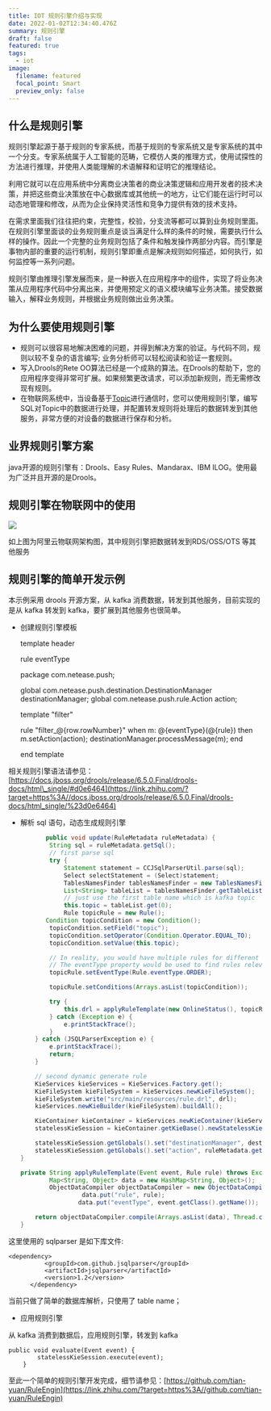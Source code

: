 ```yaml
---
title: IOT 规则引擎介绍与实现
date: 2022-01-02T12:34:40.476Z
summary: 规则引擎
draft: false
featured: true
tags:
  - iot 
image:
  filename: featured
  focal_point: Smart
  preview_only: false
---
```



**什么是规则引擎**
-----------

规则引擎起源于基于规则的专家系统，而基于规则的专家系统又是专家系统的其中一个分支。专家系统属于人工智能的范畴，它模仿人类的推理方式，使用试探性的方法进行推理，并使用人类能理解的术语解释和证明它的推理结论。

利用它就可以在应用系统中分离商业决策者的商业决策逻辑和应用开发者的技术决策，并把这些商业决策放在中心数据库或其他统一的地方，让它们能在运行时可以动态地管理和修改，从而为企业保持灵活性和竞争力提供有效的技术支持。

在需求里面我们往往把约束，完整性，校验，分支流等都可以算到业务规则里面。在规则引擎里面谈的业务规则重点是谈当满足什么样的条件的时候，需要执行什么样的操作。因此一个完整的业务规则包括了条件和触发操作两部分内容。而引擎是事物内部的重要的运行机制，规则引擎即重点是解决规则如何描述，如何执行，如何监控等一系列问题。

规则引擎由推理引擎发展而来，是一种嵌入在应用程序中的组件，实现了将业务决策从应用程序代码中分离出来，并使用预定义的语义模块编写业务决策。接受数据输入，解释业务规则，并根据业务规则做出业务决策。

**为什么要使用规则引擎**
--------------

*   规则可以很容易地解决困难的问题，并得到解决方案的验证。与代码不同，规则以较不复杂的语言编写; 业务分析师可以轻松阅读和验证一套规则。
*   写入Drools的Rete OO算法已经是一个成熟的算法。在Drools的帮助下，您的应用程序变得非常可扩展。如果频繁更改请求，可以添加新规则，而无需修改现有规则。
*   在物联网系统中，当设备基于[Topic](https://link.zhihu.com/?target=https%3A//www.alibabacloud.com/help/zh/doc-detail/73732.htm%23concept-ogz-vnl-vdb)进行通信时，您可以使用规则引擎，编写SQL对Topic中的数据进行处理，并配置转发规则将处理后的数据转发到其他服务，非常方便的对设备的数据进行保存和分析。

**业界规则引擎方案**
------------

java开源的规则引擎有：Drools、Easy Rules、Mandarax、IBM ILOG。使用最为广泛并且开源的是Drools。

**规则引擎在物联网中的使用**
----------------

![](https://pic4.zhimg.com/v2-21ecdc4916aa94bc189d39482fc31abf_r.jpg)

如上图为阿里云物联网架构图，其中规则引擎把数据转发到RDS/OSS/OTS 等其他服务

**规则引擎的简单开发示例**
---------------

本示例采用 drools 开源方案，从 kafka 消费数据，转发到其他服务，目前实现的是从 kafka 转发到 kafka，要扩展到其他服务也很简单。

*   创建规则引擎模板

    template header
    
    rule
    eventType
    
    package com.netease.push;
    
    global com.netease.push.destination.DestinationManager destinationManager;
    global com.netease.push.rule.Action action;
    
    template "filter"
    
    rule "filter_@{row.rowNumber}"
    when
        m: @{eventType}(@{rule})
    then
        m.setAction(action);
        destinationManager.processMessage(m);
    end
    
    end template

相关规则引擎语法请参见： [https://docs.jboss.org/drools/release/6.5.0.Final/drools-docs/html\_single/#d0e6464](https://link.zhihu.com/?target=https%3A//docs.jboss.org/drools/release/6.5.0.Final/drools-docs/html_single/%23d0e6464)

*   解析 sql 语句，动态生成规则引擎

    
    
    ```java
           public void update(RuleMetadata ruleMetadata) {
            String sql = ruleMetadata.getSql();
            // first parse sql
            try {
                Statement statement = CCJSqlParserUtil.parse(sql);
                Select selectStatement = (Select)statement;
                TablesNamesFinder tablesNamesFinder = new TablesNamesFinder();
                List<String> tableList = tablesNamesFinder.getTableList(selectStatement);
                // just use the first table name which is kafka topic
                this.topic = tableList.get(0);
                Rule topicRule = new Rule();
           Condition topicCondition = new Condition();
            topicCondition.setField("topic");
            topicCondition.setOperator(Condition.Operator.EQUAL_TO);
            topicCondition.setValue(this.topic);
    
            // In reality, you would have multiple rules for different types of events.
            // The eventType property would be used to find rules relevant to the event
            topicRule.setEventType(Rule.eventType.ORDER);
    
            topicRule.setConditions(Arrays.asList(topicCondition));
    
            try {
                this.drl = applyRuleTemplate(new OnlineStatus(), topicRule);
            } catch (Exception e) {
                e.printStackTrace();
            }
        } catch (JSQLParserException e) {
            e.printStackTrace();
            return;
        }
    
        // second dynamic generate rule
        KieServices kieServices = KieServices.Factory.get();
        KieFileSystem kieFileSystem = kieServices.newKieFileSystem();
        kieFileSystem.write("src/main/resources/rule.drl", drl);
        kieServices.newKieBuilder(kieFileSystem).buildAll();
    
        KieContainer kieContainer = kieServices.newKieContainer(kieServices.getRepository().getDefaultReleaseId());
        statelessKieSession = kieContainer.getKieBase().newStatelessKieSession();
    
        statelessKieSession.getGlobals().set("destinationManager", destinationManager);
        statelessKieSession.getGlobals().set("action", ruleMetadata.getAction());
    }
    
    private String applyRuleTemplate(Event event, Rule rule) throws Exception {
            Map<String, Object> data = new HashMap<String, Object>();
            ObjectDataCompiler objectDataCompiler = new ObjectDataCompiler();
     				 data.put("rule", rule);
        			data.put("eventType", event.getClass().getName());
    
        return objectDataCompiler.compile(Arrays.asList(data), Thread.currentThread().getContextClassLoader().getResourceAsStream("rule-template.drl"));
    }
    ```
    

  

这里使用的 sqlparser 是如下库文件:

    <dependency>
              <groupId>com.github.jsqlparser</groupId>
              <artifactId>jsqlparser</artifactId>
              <version>1.2</version>
          </dependency>

当前只做了简单的数据库解析，只使用了 table name；

*   应用规则引擎

从 kafka 消费到数据后，应用规则引擎，转发到 kafka

    public void evaluate(Event event) {
            statelessKieSession.execute(event);
        }

至此一个简单的规则引擎开发完成，细节请参见：[https://github.com/tian-yuan/RuleEngin](https://link.zhihu.com/?target=https%3A//github.com/tian-yuan/RuleEngin)
